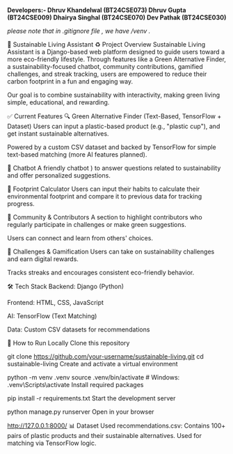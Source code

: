
**Developers:-
 Dhruv Khandelwal (BT24CSE073)
 Dhruv Gupta (BT24CSE009)
 Dhairya Singhal (BT24CSE070)
 Dev Pathak (BT24CSE030)**





*please note that in .gitignore file , we have /venv .*


🌱 Sustainable Living Assistant
♻️ Project Overview
Sustainable Living Assistant is a Django-based web platform designed to guide users toward a more eco-friendly lifestyle. Through features like a Green Alternative Finder, a sustainability-focused chatbot, community contributions, gamified challenges, and streak tracking, users are empowered to reduce their carbon footprint in a fun and engaging way.

Our goal is to combine sustainability with interactivity, making green living simple, educational, and rewarding.

✅ Current Features
🔍 Green Alternative Finder (Text-Based, TensorFlow + Dataset)
Users can input a plastic-based product (e.g., "plastic cup"), and get instant sustainable alternatives.

Powered by a custom CSV dataset and backed by TensorFlow for simple text-based matching (more AI features planned).

🤖 Chatbot 
A friendly chatbot ) to answer questions related to sustainability and offer personalized suggestions.

🧮 Footprint Calculator
Users can input their habits to calculate their environmental footprint and compare it to previous data for tracking progress.

🌿 Community & Contributors
A section to highlight contributors who regularly participate in challenges or make green suggestions.

Users can connect and learn from others' choices.

🎯 Challenges & Gamification
Users can take on sustainability challenges and earn digital rewards.

Tracks streaks and encourages consistent eco-friendly behavior.

🛠️ Tech Stack
Backend: Django (Python)

Frontend: HTML, CSS, JavaScript

AI: TensorFlow (Text Matching)

Data: Custom CSV datasets for recommendations



🧪 How to Run Locally
Clone this repository

git clone https://github.com/your-username/sustainable-living.git
cd sustainable-living
Create and activate a virtual environment

python -m venv .venv
source .venv/bin/activate  # Windows: .venv\Scripts\activate
Install required packages

pip install -r requirements.txt
Start the development server

python manage.py runserver
Open in your browser

http://127.0.0.1:8000/
📊 Dataset Used
recommendations.csv: Contains 100+ pairs of plastic products and their sustainable alternatives. Used for matching via TensorFlow logic.

